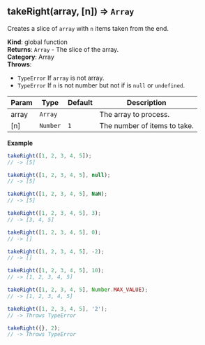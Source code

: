 <a name="takeRight"></a>

## takeRight(array, [n]) ⇒ <code>Array</code>
Creates a slice of `array` with `n` items taken from the end.

**Kind**: global function  
**Returns**: <code>Array</code> - The slice of the array.  
**Category**: Array  
**Throws**:

- <code>TypeError</code> If `array` is not array.
- <code>TypeError</code> If `n` is not number but not if is `null` or `undefined`.


| Param | Type | Default | Description |
| --- | --- | --- | --- |
| array | <code>Array</code> |  | The array to process. |
| [n] | <code>Number</code> | <code>1</code> | The number of items to take. |

**Example**  
```js
takeRight([1, 2, 3, 4, 5]);
// -> [5]

takeRight([1, 2, 3, 4, 5], null);
// -> [5]

takeRight([1, 2, 3, 4, 5], NaN);
// -> [5]

takeRight([1, 2, 3, 4, 5], 3);
// -> [3, 4, 5]

takeRight([1, 2, 3, 4, 5], 0);
// -> []

takeRight([1, 2, 3, 4, 5], -2);
// -> []

takeRight([1, 2, 3, 4, 5], 10);
// -> [1, 2, 3, 4, 5]

takeRight([1, 2, 3, 4, 5], Number.MAX_VALUE);
// -> [1, 2, 3, 4, 5]

takeRight([1, 2, 3, 4, 5], '2');
// -> Throws TypeError

takeRight({}, 2);
// -> Throws TypeError
```
